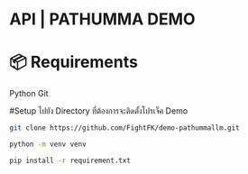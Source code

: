 # API | PATHUMMA DEMO

# 📦 Requirements
Python
Git

#Setup
ไปยัง Directory ที่ต้องการจะติดตั้งโปรเจ็ค Demo

```bash
git clone https://github.com/FightFK/demo-pathummallm.git
```

```bash
python -m venv venv
```

```bash
pip install -r requirement.txt
```

